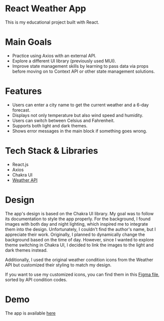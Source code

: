 # React Weather App
This is my educational project built with React.

# Main Goals
- Practice using Axios with an external API.
- Explore a different UI library (previously used MUI).
- Improve state management skills by learning to pass data via props before moving on to Context API or other state management solutions.

# Features
- Users can enter a city name to get the current weather and a 6-day forecast.
- Displays not only temperature but also wind speed and humidity.
- Users can switch between Celsius and Fahrenheit.
- Supports both light and dark themes.
- Shows error messages in the main block if something goes wrong.

# Tech Stack & Libraries
- React.js
- Axios
- Chakra UI
- [Weather API](https://www.weatherapi.com/)

# Design
The app's design is based on the Chakra UI library. My goal was to follow its documentation to style the app properly.
For the background, I found images with both day and night lighting, which inspired me to integrate them into the design. Unfortunately, I couldn't find the author's name, but I appreciate their work.
Originally, I planned to dynamically change the background based on the time of day. However, since I wanted to explore theme switching in Chakra UI, I decided to link the images to the light and dark themes instead.

Additionally, I used the original weather condition icons from the Weather API but customized their styling to match my design.

If you want to use my customized icons, you can find them in this [Figma file](https://www.figma.com/design/iHSZrH4VShWu718NKVVSvE/Weather-API-code-and-icon-matching?node-id=0-1&t=EsR5U0nKYNpRyg6I-1), sorted by API condition codes.

# Demo
The app is available [here](https://yrsh-02-n.github.io/react-weather-app)